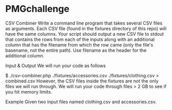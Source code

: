 # PMGchallenge
CSV Combiner
Write a command line program that takes several CSV files as arguments. Each CSV file (found in the fixtures directory of this repo) will have the same columns. Your script should output a new CSV file to stdout that contains the rows from each of the inputs along with an additional column that has the filename from which the row came (only the file's basename, not the entire path). Use filename as the header for the additional column.

Input & Output
We will run your code as follows

$ ./csv-combiner.php ./fixtures/accessories.csv ./fixtures/clothing.csv > combined.csv
However, the CSV files inside the fixtures are not the only files we will run through. We will run your code through files > 2 GB to see if you hit memory limits.

Example
Given two input files named clothing.csv and accessories.csv.


